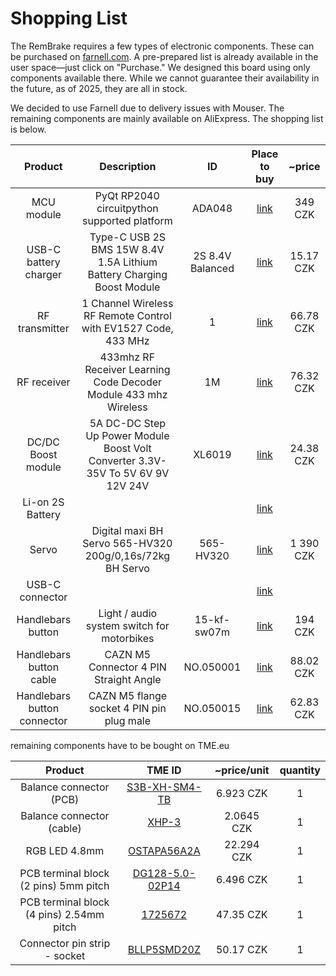 # Shopping List 

The RemBrake requires a few types of electronic components. These can be
purchased on [farnell.com](farnell.com). A pre-prepared list is already available in the user
space—just click on "Purchase." We designed this board using only components
available there. While we cannot guarantee their availability in the future, as
of 2025, they are all in stock.

We decided to use Farnell due to delivery issues with Mouser. The remaining
components are mainly available on AliExpress. The shopping list is below.

| Product | Description | ID | Place to buy | ~price |
|:----:|:----:|:----:|:----:|:----:|
| MCU module | PyQt RP2040 circuitpython supported platform | ADA048 | [link](https://rpishop.cz/adafruit/4248-adafruit-qt-py-rp2040.html) | 349 CZK | 
| USB-C battery charger | Type-C USB 2S BMS 15W 8.4V 1.5A Lithium Battery Charging Boost Module| 2S 8.4V Balanced | [link](https://www.aliexpress.com/item/1005004682732678.html?spm=a2g0o.detail.similar_items.1.16cc8NKk8NKkxb&utparam-url=scene%3Aimage_search%7Cquery_from%3Adetail_bigimg&algo_pvid=c14208da-fe99-42b6-8ce6-5573abc3a80f&algo_exp_id=c14208da-fe99-42b6-8ce6-5573abc3a80f&pdp_ext_f=%7B%22order%22%3A%22200%22%7D&pdp_npi=4%40dis%21CZK%2115.17%2115.17%21%21%210.62%210.62%21%40210390c917403219859821546e6282%2112000030086170587%21sea%21CZ%212328287499%21X) | 15.17 CZK |
| RF transmitter | 1 Channel Wireless RF Remote Control with EV1527 Code, 433 MHz | 1 | [link](https://www.aliexpress.com/item/1005004808801287.html?spm=a2g0o.order_detail.order_detail_item.3.8201f19ccRamzA) | 66.78 CZK |
| RF receiver | 433mhz RF Receiver Learning Code Decoder Module 433 mhz Wireless | 1M | [link](https://www.aliexpress.com/item/1005005452556397.html?spm=a2g0o.order_detail.order_detail_item.3.1109f19cpt4WAQ) | 76.32 CZK | 
| DC/DC Boost module | 5A DC-DC Step Up Power Module Boost Volt Converter 3.3V-35V To 5V 6V 9V 12V 24V | XL6019 | [link](https://www.aliexpress.com/item/4000003691452.html?spm=a2g0o.order_list.order_list_main.80.49721802dWw1Nm) | 24.38 CZK|
| Li-on 2S Battery | | | [link]() | |
| Servo | Digital maxi BH Servo 565-HV320 200g/0,16s/72kg BH Servo | 565-HV320 | [link](https://www.bighobby.cz/digitalni-maxi-bh-servo-565-hv320-200g-0-16s-72kg-bh-servo/) | 1 390 CZK |
| USB-C connector | | | [link]() | | 
| Handlebars button | Light / audio system switch for motorbikes | 15-kf-sw07m | [link](https://www.truckmall.cz/spinac-svetel-predatoru-zvukovych-systemu-na-motocykl-p349914/) | 194 CZK |
| Handlebars button cable | CAZN M5 Connector 4 PIN Straight Angle | NO.050001 | [link](https://www.aliexpress.com/item/1005006236934068.html?spm=a2g0o.order_detail.order_detail_item.3.314ef19c8xBOQw) | 88.02 CZK |
| Handlebars button connector | CAZN M5 flange socket 4 PIN pin plug male | NO.050015 | [link](https://www.aliexpress.com/item/1005006236540760.html?spm=a2g0o.order_detail.order_detail_item.11.314ef19c8xBOQw) | 62.83 CZK | 

remaining components have to be bought on TME.eu

| Product | TME ID | ~price/unit | quantity |
|:----:|:----:|:----:|:----:|
| Balance connector (PCB) | [S3B-XH-SM4-TB](https://www.tme.eu/cz/en/details/s3b-xh-sm4-tb/raster-signal-connectors-2-50mm/jst/) | 6.923 CZK| 1 |
| Balance connector (cable) | [XHP-3](https://www.tme.eu/cz/en/details/xhp-3/raster-signal-connectors-2-50mm/jst/) | 2.0645 CZK| 1 |
| RGB LED 4.8mm | [OSTAPA56A2A](https://www.tme.eu/cz/en/details/ostapa56a2a/tht-leds-round/optosupply/) | 22.294 CZK| 1 |
| PCB terminal block (2 pins) 5mm pitch | [DG128-5.0-02P14](https://www.tme.eu/cz/en/details/dg128-5.0-02p14/pcb-terminal-blocks/degson-electronics/dg128-5-0-02p-14/) | 6.496 CZK| 1 |
| PCB terminal block (4 pins) 2.54mm pitch| [1725672](https://www.tme.eu/cz/en/details/mpt0.5_4-2.54/pcb-terminal-blocks/phoenix-contact/1725672/) | 47.35 CZK| 1 |
| Connector pin strip - socket | [BLLP5SMD20Z](https://www.tme.eu/cz/en/details/bllp5smd20z/pin-headers/fischer-elektronik/10027098/) | 50.17 CZK| 1 |
